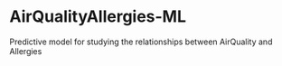 # AirQualityAllergies-ML
Predictive model for studying the relationships between AirQuality and Allergies
